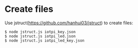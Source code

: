 
# Create files

Use jstruct(https://github.com/hanhui03/jstruct) to create files:

```
$ node jstruct.js iotpi_key.json
$ node jstruct.js iotpi_led.json
$ node jstruct.js iotpi_led_key.json
```